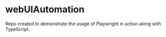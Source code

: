# webUIAutomation
Repo created to demonstrate the usage of Playwright in action along with TypeScript.
